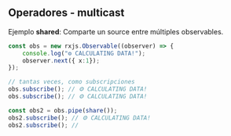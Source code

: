 ## Operadores - multicast

Ejemplo **shared**: Comparte un source entre múltiples observables.

``` ts
const obs = new rxjs.Observable((observer) => {
    console.log("⚙ CALCULATING DATA!");
    observer.next({ x:1});
});

// tantas veces, como subscripciones
obs.subscribe(); // ⚙ CALCULATING DATA!
obs.subscribe(); // ⚙ CALCULATING DATA!

const obs2 = obs.pipe(share());
obs2.subscribe(); // ⚙ CALCULATING DATA!
obs2.subscribe(); //

```
